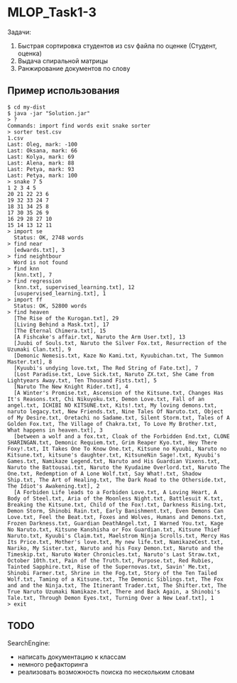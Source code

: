 ﻿
# MLOP_Task1-3
Задачи:
 1. Быстрая сортировка студентов из csv файла по оценке (Студент, оценка)
 2. Выдача спиральной матрицы
 3. Ранжирование документов по слову

## Пример использования

	$ cd my-dist
	$ java -jar "Solution.jar"
	> ?
	Commands: import find words exit snake sorter
	> sorter test.csv
	1.csv
	Last: Oleg, mark: -100
	Last: Oksana, mark: 66
	Last: Kolya, mark: 69
	Last: Alena, mark: 88
	Last: Petya, mark: 93
	Last: Petya, mark: 100
	> snake 7 5
	1 2 3 4 5
	20 21 22 23 6
	19 32 33 24 7
	18 31 34 25 8
	17 30 35 26 9
	16 29 28 27 10
	15 14 13 12 11
	> import se
	  Status: OK, 2748 words
	> find near
	  [edwards.txt], 3
	> find neightbour
	  Word is not found
	> find knn
	  [knn.txt], 7
	> find regression
	  [knn.txt, supervised_learning.txt], 12
	  [usupervised_learning.txt], 1
	> import ff
	  Status: OK, 52800 words
	> find heaven
	  [The Rise of the Kurogan.txt], 29
	  [Living Behind a Mask.txt], 17
	  [The Eternal Chimera.txt], 15
	  [A Fishcake's affair.txt, Naruto the Arm User.txt], 13
	  [Juubi of Souls.txt, Naruto the Silver Fox.txt, Resurrection of the Uzumaki Clan.txt], 9
	  [Demonic Nemesis.txt, Kaze No Kami.txt, Kyuubichan.txt, The Summon Master.txt], 8
	  [Kyuubi's undying love.txt, The Red String of Fate.txt], 7
	  [Lost Paradise.txt, Love Sick.txt, Naruto ZX.txt, She Came from Lightyears Away.txt, Ten Thousand Fists.txt], 5
	  [Naruto The New Knight Rider.txt], 4
	  [A Winter's Promise.txt, Ascension of the Kitsune.txt, Changes Has It's Reasons.txt, Chi Nikuyoku.txt, Demon Love.txt, Fall of an angel.txt, ICHIBI NO KITSUNE.txt, Kits!.txt, My loving demons.txt, naruto legacy.txt, New Friends.txt, Nine Tales Of Naruto.txt, Object of My Desire.txt, Oretachi no Sadame.txt, Silent Storm.txt, Tales of A Golden Fox.txt, The Village of Chakra.txt, To Love My Brother.txt, What happens in heaven.txt], 3
	  [between a wolf and a fox.txt, Cloak of the Forbidden End.txt, CLONE SHARINGAN.txt, Demonic Requiem.txt, Grim Reaper Kyo.txt, Hey There Foxy!.txt, It Takes One To Know One.txt, Kitsune no Kyuubi, Naruto no Kitsune.txt, kitsune's daughter.txt, KitsuneNin Sage!.txt, Kyuubi's Games.txt, Namikaze Legend.txt, Naruto and His Guardian Vixens.txt, Naruto the Battousai.txt, Naruto the Kyudaime Overlord.txt, Naruto The One.txt, Redemption of A Lone Wolf.txt, Say What!.txt, Shadow Ship.txt, The Art of Healing.txt, The Dark Road to the Otherside.txt, The Idiot's Awakening.txt], 2
	  [A Forbiden Life leads to a Forbiden Love.txt, A Loving Heart, A Body of Steel.txt, Aria of the Moonless Night.txt, Battlesuit K.txt, Breaking the Kitsune.txt, Child of the Fox!.txt, Darkness Rising.txt, Demon Storm, Shinobi Rain.txt, Early Banishment.txt, Even Demons Can Love.txt, Feel the Beat.txt, Foxes and Wolves, Humans and Demons.txt, Frozen Darkness.txt, Guardian DeathAngel.txt, I Warned You.txt, Kage No Naruto.txt, Kitsune Kanshisha or Fox Guardian.txt, Kitsune Thief Naruto.txt, Kyuubi's Claim.txt, Maelstrom Ninja Scrolls.txt, Mercy Has Its Price.txt, Mother's love.txt, My new life.txt, NamikazeCest.txt, Nariko, My Sister.txt, Naruto and his Foxy Demon.txt, Naruto and the Timeskip.txt, Naruto Water Chronicles.txt, Naruto's Last Straw.txt, October 10th.txt, Pain of the Truth.txt, Purpose.txt, Red Rubies, Tainted Sapphire.txt, Rise of the Supernovas.txt, Savin' Me.txt, Shinobi Farmer.txt, Shrine in the Fog.txt, Story of the Ten Tailed Wolf.txt, Taming of a Kitsune.txt, The Demonic Siblings.txt, The Fox and and the Ninja.txt, The Itinerant Trader.txt, The Shifter.txt, The True Naruto Uzumaki Namikaze.txt, There and Back Again, a Shinobi's Tale.txt, Through Demon Eyes.txt, Turning Over a New Leaf.txt], 1
	> exit

## TODO
SearchEngine:
 - написать документацию к классам
 - немного рефакторинга
 - реализовать возможность поиска по нескольким словам